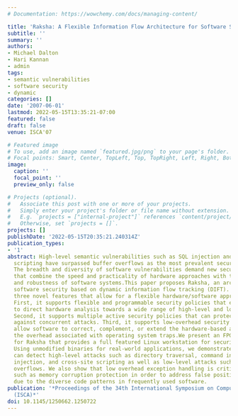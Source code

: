```yaml
---
# Documentation: https://wowchemy.com/docs/managing-content/

title: 'Raksha: A Flexible Information Flow Architecture for Software Security'
subtitle: ''
summary: ''
authors:
- Michael Dalton
- Hari Kannan
- admin
tags:
- semantic vulnerabilities
- software security
- dynamic
categories: []
date: '2007-06-01'
lastmod: 2022-05-15T13:35:21-07:00
featured: false
draft: false
venue: ISCA'07

# Featured image
# To use, add an image named `featured.jpg/png` to your page's folder.
# Focal points: Smart, Center, TopLeft, Top, TopRight, Left, Right, BottomLeft, Bottom, BottomRight.
image:
  caption: ''
  focal_point: ''
  preview_only: false

# Projects (optional).
#   Associate this post with one or more of your projects.
#   Simply enter your project's folder or file name without extension.
#   E.g. `projects = ["internal-project"]` references `content/project/deep-learning/index.md`.
#   Otherwise, set `projects = []`.
projects: []
publishDate: '2022-05-15T20:35:21.240314Z'
publication_types:
- '1'
abstract: High-level semantic vulnerabilities such as SQL injection and crosssite
  scripting have surpassed buffer overflows as the most prevalent security exploits.
  The breadth and diversity of software vulnerabilities demand new security solutions
  that combine the speed and practicality of hardware approaches with the flexibility
  and robustness of software systems.This paper proposes Raksha, an architecture for
  software security based on dynamic information flow tracking (DIFT). Raksha provides
  three novel features that allow for a flexible hardware/software approach to security.
  First, it supports flexible and programmable security policies that enable software
  to direct hardware analysis towards a wide range of high-level and low-level attacks.
  Second, it supports multiple active security policies that can protect the system
  against concurrent attacks. Third, it supports low-overhead security handlers that
  allow software to correct, complement, or extend the hardware-based analysis without
  the overhead associated with operating system traps.We present an FPGA prototype
  for Raksha that provides a full featured Linux workstation for security analysis.
  Using unmodified binaries for real-world applications, we demonstrate that Raksha
  can detect high-level attacks such as directory traversal, command injection, SQL
  injection, and cross-site scripting as well as low-level attacks such as buffer
  overflows. We also show that low overhead exception handling is critical for analyses
  such as memory corruption protection in order to address false positives that occur
  due to the diverse code patterns in frequently used software.
publication: '*Proceedings of the 34th International Symposium on Computer Architecture
  (ISCA)*'
doi: 10.1145/1250662.1250722
---
```

